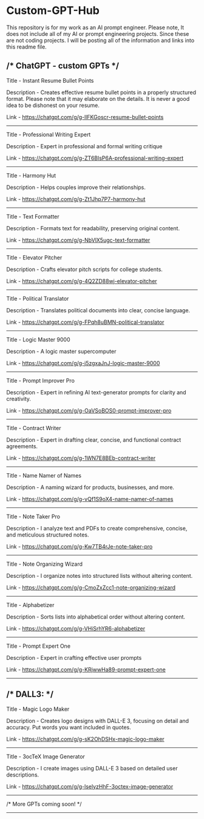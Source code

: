 # Custom-GPT-Hub
This repository is for my work as an AI prompt engineer. Please note, It does not include all of my AI or prompt engineering projects.
Since these are not coding projects. I will be posting all of the information and links into this readme file.


/* ChatGPT - custom GPTs */
---------------------------------------------------------------------

Title - Instant Resume Bullet Points

Description - Creates effective resume bullet points in a properly structured format. Please note that it may elaborate on the details. It is never a good idea to be dishonest on your resume.

Link - https://chatgpt.com/g/g-llFKGoscr-resume-bullet-points

---------------------------------------------------------------------

Title - Professional Writing Expert

Description - Expert in professional and formal writing critique

Link - https://chatgpt.com/g/g-ZT6BlsP6A-professional-writing-expert

---------------------------------------------------------------------

Title - Harmony Hut

Description - Helps couples improve their relationships.

Link - https://chatgpt.com/g/g-Zt1Jhp7P7-harmony-hut

---------------------------------------------------------------------

Title - Text Formatter

Description - Formats text for readability, preserving original content.

Link - https://chatgpt.com/g/g-NbVlX5ugc-text-formatter

---------------------------------------------------------------------

Title - Elevator Pitcher

Description - Crafts elevator pitch scripts for college students.

Link - https://chatgpt.com/g/g-4Q2ZD88wj-elevator-pitcher

---------------------------------------------------------------------

Title - Political Translator

Description - Translates political documents into clear, concise language.

Link - https://chatgpt.com/g/g-FPqh8uBMN-political-translator

---------------------------------------------------------------------

Title - Logic Master 9000

Description - A logic master supercomputer

Link - https://chatgpt.com/g/g-j5zgxaJnJ-logic-master-9000

---------------------------------------------------------------------

Title - Prompt Improver Pro

Description - Expert in refining AI text-generator prompts for clarity and creativity.

Link - https://chatgpt.com/g/g-OaVSoBOS0-prompt-improver-pro

---------------------------------------------------------------------

Title - Contract Writer

Description - Expert in drafting clear, concise, and functional contract agreements.

Link - https://chatgpt.com/g/g-1WN7E8BEb-contract-writer

---------------------------------------------------------------------

Title - Name Namer of Names

Description - A naming wizard for products, businesses, and more.

Link - https://chatgpt.com/g/g-vQf1S9oX4-name-namer-of-names

---------------------------------------------------------------------

Title - Note Taker Pro

Description - I analyze text and PDFs to create comprehensive, concise, and meticulous structured notes.

Link - https://chatgpt.com/g/g-Kw7TB4rJe-note-taker-pro

---------------------------------------------------------------------

Title - Note Organizing Wizard

Description - I organize notes into structured lists without altering content.

Link - https://chatgpt.com/g/g-CmoZxZcc1-note-organizing-wizard

---------------------------------------------------------------------

Title - Alphabetizer

Description - Sorts lists into alphabetical order without altering content.

Link - https://chatgpt.com/g/g-VHiSrhYR6-alphabetizer

---------------------------------------------------------------------

Title - Prompt Expert One

Description - Expert in crafting effective user prompts

Link - https://chatgpt.com/g/g-KRjwwHa89-prompt-expert-one

---------------------------------------------------------------------

/* DALL3: */
---------------------------------------------------------------------

Title - Magic Logo Maker

Description - Creates logo designs with DALL-E 3, focusing on detail and accuracy. Put words you want included in quotes.

Link - https://chatgpt.com/g/g-sK2OhDSHx-magic-logo-maker

---------------------------------------------------------------------

Title - 3ocTeX Image Generator

Description - I create images using DALL-E 3 based on detailed user descriptions.

Link - https://chatgpt.com/g/g-lselyzHhF-3octex-image-generator

---------------------------------------------------------------------

/* More GPTs coming soon! */

---------------------------------------------------------------------
